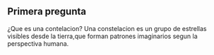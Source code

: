 ## Primera pregunta

¿Que es una contelacion?
Una constelacion es un grupo de estrellas visibles desde la tierra,que forman
patrones imaginarios segun la perspectiva humana.
